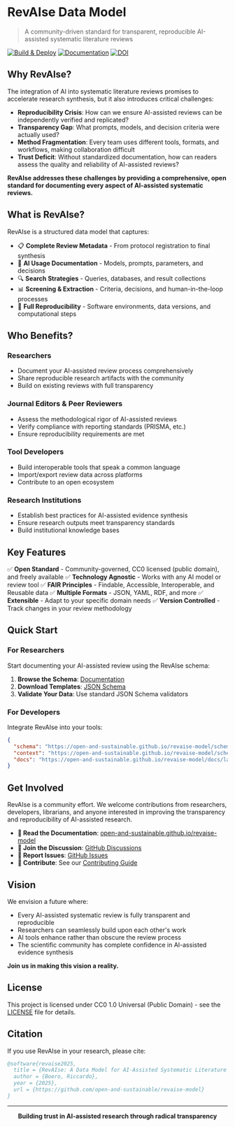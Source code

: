 # RevAIse Data Model

> A community-driven standard for transparent, reproducible AI-assisted systematic literature reviews

[![Build & Deploy](https://github.com/open-and-sustainable/revaise-model/actions/workflows/build.yml/badge.svg)](https://github.com/open-and-sustainable/revaise-model/actions/workflows/build.yml)
[![Documentation](https://img.shields.io/badge/docs-latest-blue)](https://open-and-sustainable.github.io/revaise-model/)
[![DOI](https://zenodo.org/badge/DOI/10.5281/zenodo.17054435.svg)](https://doi.org/10.5281/zenodo.17054435)

## Why RevAIse?

The integration of AI into systematic literature reviews promises to accelerate research synthesis, but it also introduces critical challenges:

- **Reproducibility Crisis**: How can we ensure AI-assisted reviews can be independently verified and replicated?
- **Transparency Gap**: What prompts, models, and decision criteria were actually used?
- **Method Fragmentation**: Every team uses different tools, formats, and workflows, making collaboration difficult
- **Trust Deficit**: Without standardized documentation, how can readers assess the quality and reliability of AI-assisted reviews?

**RevAIse addresses these challenges by providing a comprehensive, open standard for documenting every aspect of AI-assisted systematic reviews.**

## What is RevAIse?

RevAIse is a structured data model that captures:

- 📋 **Complete Review Metadata** - From protocol registration to final synthesis
- 🤖 **AI Usage Documentation** - Models, prompts, parameters, and decisions
- 🔍 **Search Strategies** - Queries, databases, and result collections
- 📊 **Screening & Extraction** - Criteria, decisions, and human-in-the-loop processes
- 🔄 **Full Reproducibility** - Software environments, data versions, and computational steps

## Who Benefits?

### Researchers
- Document your AI-assisted review process comprehensively
- Share reproducible research artifacts with the community
- Build on existing reviews with full transparency

### Journal Editors & Peer Reviewers
- Assess the methodological rigor of AI-assisted reviews
- Verify compliance with reporting standards (PRISMA, etc.)
- Ensure reproducibility requirements are met

### Tool Developers
- Build interoperable tools that speak a common language
- Import/export review data across platforms
- Contribute to an open ecosystem

### Research Institutions
- Establish best practices for AI-assisted evidence synthesis
- Ensure research outputs meet transparency standards
- Build institutional knowledge bases

## Key Features

✅ **Open Standard** - Community-governed, CC0 licensed (public domain), and freely available
✅ **Technology Agnostic** - Works with any AI model or review tool
✅ **FAIR Principles** - Findable, Accessible, Interoperable, and Reusable data
✅ **Multiple Formats** - JSON, YAML, RDF, and more
✅ **Extensible** - Adapt to your specific domain needs
✅ **Version Controlled** - Track changes in your review methodology

## Quick Start

### For Researchers
Start documenting your AI-assisted review using the RevAIse schema:

1. **Browse the Schema**: [Documentation](https://open-and-sustainable.github.io/revaise-model/)
2. **Download Templates**: [JSON Schema](https://open-and-sustainable.github.io/revaise-model/schema/latest/revaise.schema.json)
3. **Validate Your Data**: Use standard JSON Schema validators

### For Developers
Integrate RevAIse into your tools:

```json
{
  "schema": "https://open-and-sustainable.github.io/revaise-model/schema/latest/revaise.schema.json",
  "context": "https://open-and-sustainable.github.io/revaise-model/schema/latest/context.jsonld",
  "docs": "https://open-and-sustainable.github.io/revaise-model/docs/latest/"
}
```

## Get Involved

RevAIse is a community effort. We welcome contributions from researchers, developers, librarians, and anyone interested in improving the transparency and reproducibility of AI-assisted research.

- **📖 Read the Documentation**: [open-and-sustainable.github.io/revaise-model](https://open-and-sustainable.github.io/revaise-model/)
- **💬 Join the Discussion**: [GitHub Discussions](https://github.com/open-and-sustainable/revaise-model/discussions)
- **🐛 Report Issues**: [GitHub Issues](https://github.com/open-and-sustainable/revaise-model/issues)
- **🤝 Contribute**: See our [Contributing Guide](CONTRIBUTING.md)

## Vision

We envision a future where:

- Every AI-assisted systematic review is fully transparent and reproducible
- Researchers can seamlessly build upon each other's work
- AI tools enhance rather than obscure the review process
- The scientific community has complete confidence in AI-assisted evidence synthesis

**Join us in making this vision a reality.**

## License

This project is licensed under CC0 1.0 Universal (Public Domain) - see the [LICENSE](LICENSE) file for details.

## Citation

If you use RevAIse in your research, please cite:

```bibtex
@software{revaise2025,
  title = {RevAIse: A Data Model for AI-Assisted Systematic Literature Reviews},
  author = {Boero, Riccardo},
  year = {2025},
  url = {https://github.com/open-and-sustainable/revaise-model}
}
```

---

<p align="center">
  <strong>Building trust in AI-assisted research through radical transparency</strong>
</p>
